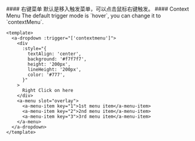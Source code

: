 <cn>
#### 右键菜单
默认是移入触发菜单，可以点击鼠标右键触发。
</cn>

<us>
#### Context Menu
The default trigger mode is `hover`, you can change it to `contextMenu`.
</us>

```tpl
<template>
  <a-dropdown :trigger="['contextmenu']">
    <div
      :style="{
        textAlign: 'center',
        background: '#f7f7f7',
        height: '200px',
        lineHeight: '200px',
        color: '#777',
      }"
    >
      Right Click on here
    </div>
    <a-menu slot="overlay">
      <a-menu-item key="1">1st menu item</a-menu-item>
      <a-menu-item key="2">2nd menu item</a-menu-item>
      <a-menu-item key="3">3rd menu item</a-menu-item>
    </a-menu>
  </a-dropdown>
</template>
```
